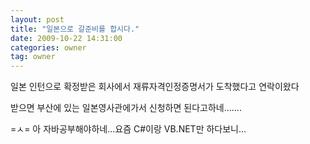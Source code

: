 ```yaml
---
layout: post
title: "일본으로 갈준비를 합시다."
date: 2009-10-22 14:31:00
categories: owner
tag: owner
---
```


일본 인턴으로 확정받은 회사에서 재류자격인정증명서가 도착했다고 연락이왔다

받으면 부산에 있는 일본영사관에가서 신청하면 된다고하네.......

=ㅅ= 아 자바공부해야하네...요즘 C#이랑 VB.NET만 하다보니...